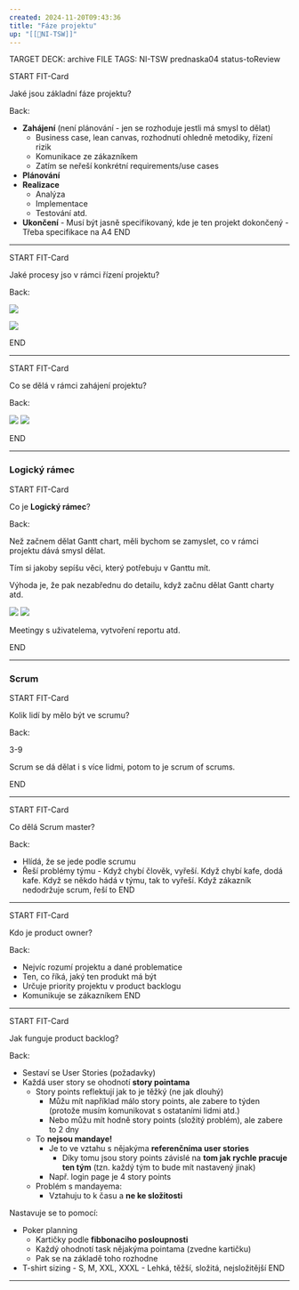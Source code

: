 ```yaml
---
created: 2024-11-20T09:43:36
title: "Fáze projektu"
up: "[[📖NI-TSW]]"
---
```


TARGET DECK: archive
FILE TAGS: NI-TSW prednaska04 status-toReview

START
FIT-Card

Jaké jsou základní fáze projektu?

Back:

- **Zahájení** (není plánování - jen se rozhoduje jestli má smysl to dělat)
  - Business case, lean canvas, rozhodnutí ohledně metodiky, řízení rizik
  - Komunikace ze zákazníkem
  - Zatím se neřeší konkrétní requirements/use cases
- **Plánování**
- **Realizace**
  - Analýza
  - Implementace
  - Testování atd.
- **Ukončení** - Musí být jasně specifikovaný, kde je ten projekt dokončený - Třeba specifikace na A4
  <!--ID: 1735205748882-->
  END

---

START
FIT-Card

Jaké procesy jso v rámci řízení projektu?

Back:

![](../../../Assets/Pasted%20image%2020241120101005.png)

<!-- ImageStart -->

![](../../../Assets/Pasted%20image%2020241120101054.png)

<!-- ImageEnd -->
<!--ID: 1735205748884-->

END

---

START
FIT-Card

Co se dělá v rámci zahájení projektu?

Back:

![](../../../Assets/Pasted%20image%2020241120101205.png)
![](../../../Assets/Pasted%20image%2020241120101214.png)
<!--ID: 1735205748887-->

END

---

### Logický rámec

START
FIT-Card

Co je **Logický rámec**?

Back:

Než začnem dělat Gantt chart, měli bychom se zamyslet, co v rámci projektu dává smysl dělat.

Tím si jakoby sepíšu věci, který potřebuju v Ganttu mít.

Výhoda je, že pak nezabřednu do detailu, když začnu dělat Gantt charty atd.

<!-- DetailInfoStart -->

![](../../../Assets/Pasted%20image%2020241120101352.png)
![](../../../Assets/Pasted%20image%2020241120101445.png)

<!-- DetailInfoEnd -->

<!-- ExampleStart -->

Meetingy s uživatelema, vytvoření reportu atd.

<!-- ExampleEnd -->
<!--ID: 1735205748890-->

END

---

### Scrum

START
FIT-Card

Kolik lidí by mělo být ve scrumu?

Back:

3-9

<!-- DetailInfoStart -->

Scrum se dá dělat i s více lidmi, potom to je scrum of scrums.

<!-- DetailInfoEnd -->
<!--ID: 1735205748893-->

END

---

START
FIT-Card

Co dělá Scrum master?

Back:

- Hlídá, že se jede podle scrumu
- Řeší problémy týmu - Když chybí člověk, vyřeší. Když chybí kafe, dodá kafe. Když se někdo hádá v týmu, tak to vyřeší. Když zákazník nedodržuje scrum, řeší to
  <!--ID: 1735205748895-->
  END

---

START
FIT-Card

Kdo je product owner?

Back:

- Nejvíc rozumí projektu a dané problematice
- Ten, co říká, jaký ten produkt má být
- Určuje priority projektu v product backlogu
- Komunikuje se zákazníkem
  <!--ID: 1735205748898-->
  END

---

START
FIT-Card

Jak funguje product backlog?

Back:

- Sestaví se User Stories (požadavky)
- Každá user story se ohodnotí **story pointama**
  - Story points reflektují jak to je těžký (ne jak dlouhý)
    - Můžu mít například málo story points, ale zabere to týden (protože musím komunikovat s ostataními lidmi atd.)
    - Nebo můžu mít hodně story points (složitý problém), ale zabere to 2 dny
  - To **nejsou mandaye!**
    - Je to ve vztahu s nějakýma **referenčníma user stories**
      - Díky tomu jsou story points závislé na **tom jak rychle pracuje ten tým** (tzn. každý tým to bude mít nastavený jinak)
    - Např. login page je 4 story points
  - Problém s mandayema:
    - Vztahuju to k času a **ne ke složitosti**

Nastavuje se to pomocí:

- Poker planning
  - Kartičky podle **fibbonaciho posloupnosti**
  - Každý ohodnotí task nějakýma pointama (zvedne kartičku)
  - Pak se na základě toho rozhodne
- T-shirt sizing - S, M, XXL, XXXL - Lehká, těžší, složitá, nejsložitější
  <!--ID: 1735205748900-->
  END

---

